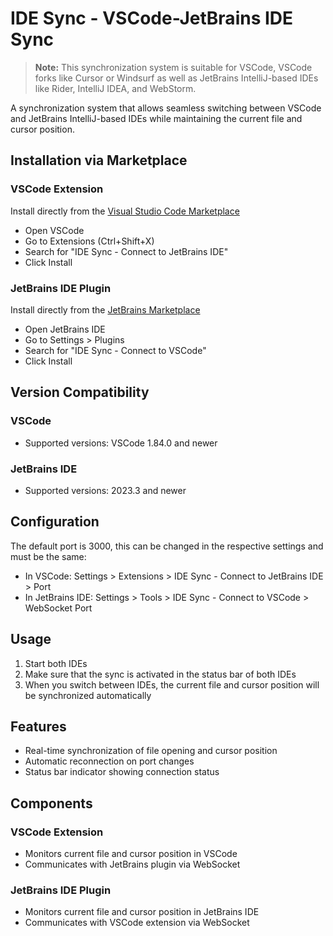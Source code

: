 # IDE Sync - VSCode-JetBrains IDE Sync

>**Note:** This synchronization system is suitable for VSCode, VSCode forks like Cursor or Windsurf as well as JetBrains IntelliJ-based IDEs like Rider, IntelliJ IDEA, and WebStorm.

A synchronization system that allows seamless switching between VSCode and JetBrains IntelliJ-based IDEs while maintaining the current file and cursor position.

## Installation via Marketplace

### VSCode Extension
Install directly from the [Visual Studio Code Marketplace](https://marketplace.visualstudio.com/items?itemName=denisbalber.vscode-jetbrains-sync)

- Open VSCode
- Go to Extensions (Ctrl+Shift+X)
- Search for "IDE Sync - Connect to JetBrains IDE"
- Click Install

### JetBrains IDE Plugin
Install directly from the [JetBrains Marketplace](https://plugins.jetbrains.com/plugin/26201-ide-sync--connect-to-vscode)
- Open JetBrains IDE
- Go to Settings > Plugins
- Search for "IDE Sync - Connect to VSCode"
- Click Install

## Version Compatibility

### VSCode
- Supported versions: VSCode 1.84.0 and newer

### JetBrains IDE
- Supported versions: 2023.3 and newer

## Configuration

The default port is 3000, this can be changed in the respective settings and must be the same:
- In VSCode: Settings > Extensions > IDE Sync - Connect to JetBrains IDE > Port
- In JetBrains IDE: Settings > Tools > IDE Sync - Connect to VSCode > WebSocket Port

## Usage

1. Start both IDEs
2. Make sure that the sync is activated in the status bar of both IDEs
3. When you switch between IDEs, the current file and cursor position will be synchronized automatically

## Features

- Real-time synchronization of file opening and cursor position
- Automatic reconnection on port changes
- Status bar indicator showing connection status

## Components

### VSCode Extension
- Monitors current file and cursor position in VSCode
- Communicates with JetBrains plugin via WebSocket

### JetBrains IDE Plugin
- Monitors current file and cursor position in JetBrains IDE
- Communicates with VSCode extension via WebSocket
